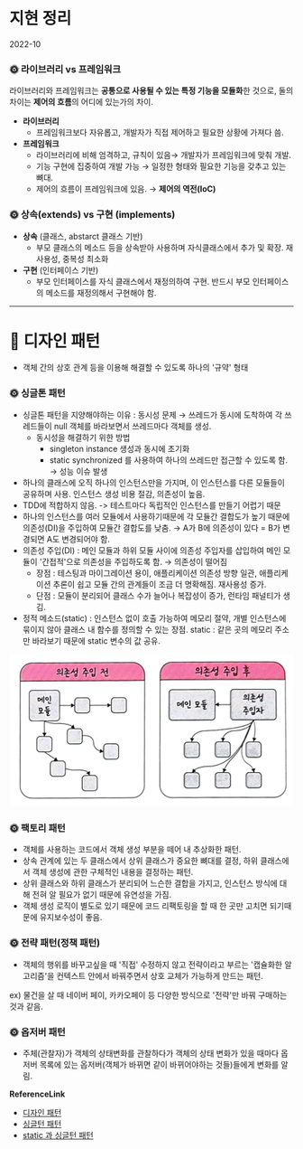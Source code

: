 # 지현 정리

2022-10

### 🌞 라이브러리 vs 프레임워크

라이브러리와 프레임워크는 **공통으로 사용될 수 있는 특정 기능을 모듈화**한 것으로, 둘의 차이는 **제어의 흐름**의 어디에 있는가의 차이.

- **라이브러리**
    - 프레임워크보다 자유롭고, 개발자가 직접 제어하고 필요한 상황에 가져다 씀.
- **프레임워크**
    - 라이브러리에 비해 엄격하고, 규칙이 있음→ 개발자가 프레임워크에 맞춰 개발.
    - 기능 구현에 집중하여 개발 가능 → 일정한 형태와 필요한 기능을 갖추고 있는 뼈대.
    - 제어의 흐름이 프레임워크에 있음. → **제어의 역전(IoC)**

### 🌞 상속(extends) vs 구현 (implements)

- **상속** (클래스, abstarct 클래스 기반)
    - 부모 클래스의 메소드 등을 상속받아 사용하며 자식클래스에서 추가 및 확장. 재사용성, 중복성 최소화
- **구현** (인터페이스 기반)
    - 부모 인터페이스를 자식 클래스에서 재정의하여 구현. 반드시 부모 인터페이스의 메소드를 재정의해서 구현해야 함.

---

# 📌 디자인 패턴

- 객체 간의 상호 관계 등을 이용해 해결할 수 있도록 하나의 '규약' 형태

### 🌞 싱글톤 패턴

- 싱글톤 패턴을 지양해야하는 이유 : 동시성 문제 → 쓰레드가 동시에 도착하여 각 쓰레드들이 null 객체를 바라보면서 쓰레드마다 객체를 생성.
    - 동시성을 해결하기 위한 방법
        - singleton instance 생성과 동시에 초기화
        - static synchronized 를 사용하여 하나의 쓰레드만 접근할 수 있도록 함. → 성능 이슈 발생
- 하나의 클래스에 오직 하나의 인스턴스만을 가지며, 이 인스턴스를 다른 모듈들이 공유하며 사용. 인스턴스 생성 비용 절감, 의존성이 높음.
- TDD에 적합하지 않음. -> 테스트마다 독립적인 인스턴스를 만들기 어렵기 때문
- 하나의 인스턴스를 여러 모듈에서 사용하기때문에 각 모듈간 결합도가 높기 때문에 의존성(DI)을 주입하여 모듈간 결합도를 낮춤.
→ A가 B에 의존성이 있다 = B가 변경되면 A도 변경되어야 함.
- 의존성 주입(DI) : 메인 모듈과 하위 모듈 사이에 의존성 주입자를 삽입하여 메인 모듈이 '간접적'으로 의존성을 주입하도록 함. → 의존성이 떨어짐
    - 장점 : 테스팅과 마이그레이션 용이, 애플리케이션 의존성 방향 일관, 애플리케이션 추론이 쉽고 모듈 간의 관계들이 조금 더 명확해짐. 재사용성 증가.
    - 단점 : 모듈이 분리되어 클래스 수가 늘어나 복잡성이 증가, 런타임 패널티가 생김.
- 정적 메소드(static) : 인스턴스 없이 호출 가능하여 메모리 절약, 개별 인스턴스에 묶이지 않아 클래스 내 함수를 정의할 수 있는 장점. static : 같은 곳의 메모리 주소만 바라보기 때문에 static 변수의 값 공유.

![C0269951-7B56-4366-8C1D-88547FA6082F.jpeg](Resource\C0269951-7B56-4366-8C1D-88547FA6082F.jpeg)

### 🌞 팩토리 패턴

- 객체를 사용하는 코드에서 객체 생성 부분을 떼어 내 추상화한 패턴.
- 상속 관계에 있는 두 클래스에서 상위 클래스가 중요한 뼈대를 결정, 하위 클래스에서 객체 생성에 관한 구체적인 내용을 결정하는 패턴.
- 상위 클래스와 하위 클래스가 분리되어 느슨한 결합을 가지고, 인스턴스 방식에 대해 전혀 알 필요가 없기 때문에 유연성을 가짐.
- 객체 생성 로직이 별도로 있기 때문에 코드 리팩토링을 할 때 한 곳만 고치면 되기때문에 유지보수성이 좋음.

### 🌞 전략 패턴(정책 패턴)

- 객체의 행위를 바꾸고싶을 때 '직접' 수정하지 않고 전략이라고 부르는 '캡슐화한 알고리즘'을 컨텍스트 안에서 바꿔주면서 상호 교체가 가능하게 만드는 패턴.

ex) 물건을 살 때 네이버 페이, 카카오페이 등 다양한 방식으로 '전략'만 바꿔 구매하는 것과 같음.

### 🌞 옵저버 패턴

- 주체(관찰자)가 객체의 상태변화를 관찰하다가 객체의 상태 변화가 있을 때마다 옵저버 목록에 있는 옵저버(객체가 바뀌면 같이 바뀌어야하는 것들)들에게 변화를 알림.

**ReferenceLink**

- [디자인 패턴](https://www.hanbit.co.kr/channel/category/category_view.html?cms_code=CMS8616098823)
- [싱글턴 패턴](https://cjw-awdsd.tistory.com/42)
- [static 과 싱글턴 패턴](https://wikidocs.net/228)